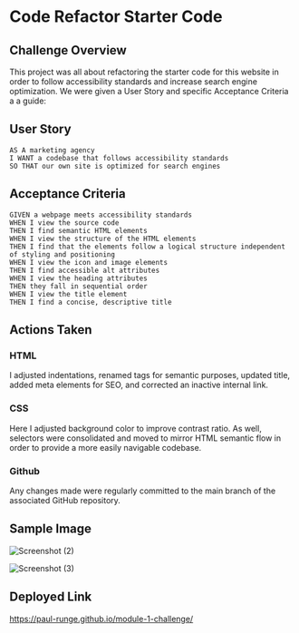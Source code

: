 # Code Refactor Starter Code

## Challenge Overview

This project was all about refactoring the starter code for this website in order to follow accessibility standards and increase search engine optimization.  We were given a User Story and specific Acceptance Criteria a a guide:

## User Story

```
AS A marketing agency
I WANT a codebase that follows accessibility standards
SO THAT our own site is optimized for search engines
```

## Acceptance Criteria

```
GIVEN a webpage meets accessibility standards
WHEN I view the source code
THEN I find semantic HTML elements
WHEN I view the structure of the HTML elements
THEN I find that the elements follow a logical structure independent of styling and positioning
WHEN I view the icon and image elements
THEN I find accessible alt attributes
WHEN I view the heading attributes
THEN they fall in sequential order
WHEN I view the title element
THEN I find a concise, descriptive title
```

## Actions Taken

### HTML
I adjusted indentations, renamed tags for semantic purposes, updated title, added meta elements for SEO, and corrected an inactive internal link.  

### CSS
Here I adjusted background color to improve contrast ratio.  As well, selectors were consolidated and moved to mirror HTML semantic flow in order to provide a more easily navigable codebase.

### Github
Any changes made were regularly committed to the main branch of the associated GitHub repository.

## Sample Image

![Screenshot (2)](https://user-images.githubusercontent.com/122774269/215021791-86a807e8-63f8-4eb7-ab2d-6daea635fcc4.png)

![Screenshot (3)](https://user-images.githubusercontent.com/122774269/215021881-f5cf87ac-8e1a-4385-a32f-2e9557e0b787.png)

## Deployed Link
https://paul-runge.github.io/module-1-challenge/

